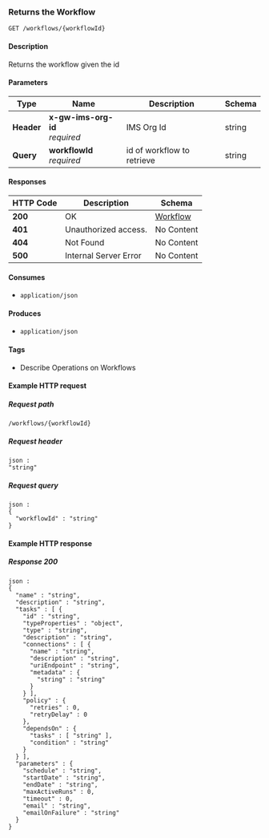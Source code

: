 
<a name="getworkflowbyid"></a>
### Returns the Workflow
```
GET /workflows/{workflowId}
```


#### Description
Returns the workflow given the id


#### Parameters

|Type|Name|Description|Schema|
|---|---|---|---|
|**Header**|**x-gw-ims-org-id**  <br>*required*|IMS Org Id|string|
|**Query**|**workflowId**  <br>*required*|id of workflow to retrieve|string|


#### Responses

|HTTP Code|Description|Schema|
|---|---|---|
|**200**|OK|[Workflow](../definitions/Workflow.md#workflow)|
|**401**|Unauthorized access.|No Content|
|**404**|Not Found|No Content|
|**500**|Internal Server Error|No Content|


#### Consumes

* `application/json`


#### Produces

* `application/json`


#### Tags

* Describe Operations on Workflows


#### Example HTTP request

##### Request path
```
/workflows/{workflowId}
```


##### Request header
```
json :
"string"
```


##### Request query
```
json :
{
  "workflowId" : "string"
}
```


#### Example HTTP response

##### Response 200
```
json :
{
  "name" : "string",
  "description" : "string",
  "tasks" : [ {
    "id" : "string",
    "typeProperties" : "object",
    "type" : "string",
    "description" : "string",
    "connections" : [ {
      "name" : "string",
      "description" : "string",
      "uriEndpoint" : "string",
      "metadata" : {
        "string" : "string"
      }
    } ],
    "policy" : {
      "retries" : 0,
      "retryDelay" : 0
    },
    "dependsOn" : {
      "tasks" : [ "string" ],
      "condition" : "string"
    }
  } ],
  "parameters" : {
    "schedule" : "string",
    "startDate" : "string",
    "endDate" : "string",
    "maxActiveRuns" : 0,
    "timeout" : 0,
    "email" : "string",
    "emailOnFailure" : "string"
  }
}
```



